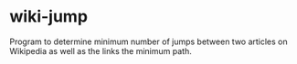 wiki-jump
=========

Program to determine minimum number of jumps between two articles on Wikipedia as well as the links the minimum path. 
